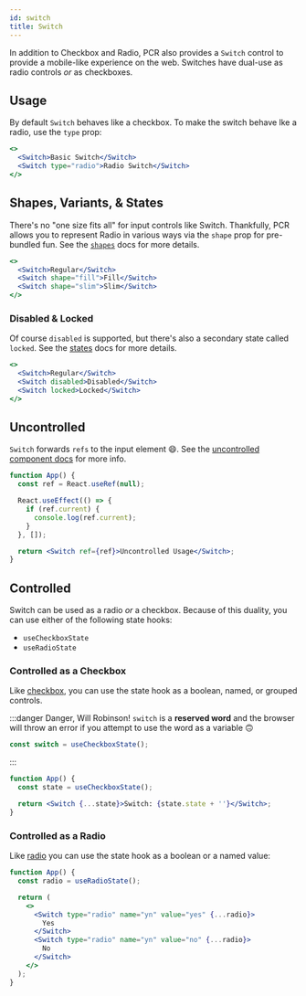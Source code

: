 ```yaml
---
id: switch
title: Switch
---
```


In addition to Checkbox and Radio, PCR also provides a `Switch` control to
provide a mobile-like experience on the web. Switches have dual-use as radio
controls _or_ as checkboxes.

## Usage

By default `Switch` behaves like a checkbox. To make the switch behave lke a
radio, use the `type` prop:

```jsx live
<>
  <Switch>Basic Switch</Switch>
  <Switch type="radio">Radio Switch</Switch>
</>
```

## Shapes, Variants, & States

There's no "one size fits all" for input controls like Switch. Thankfully, PCR
allows you to represent Radio in various ways via the `shape` prop for
pre-bundled fun. See the [`shapes`](props/shapes-size#switch) docs for more
details.

```jsx live
<>
  <Switch>Regular</Switch>
  <Switch shape="fill">Fill</Switch>
  <Switch shape="slim">Slim</Switch>
</>
```

### Disabled &amp; Locked

Of course `disabled` is supported, but there's also a secondary state called
`locked`. See the [states](props/states) docs for more details.

```jsx live
<>
  <Switch>Regular</Switch>
  <Switch disabled>Disabled</Switch>
  <Switch locked>Locked</Switch>
</>
```

## Uncontrolled

`Switch` forwards `refs` to the input element :smile:. See the
[uncontrolled component docs](main-concepts/uncontrolled) for more info.

```jsx live
function App() {
  const ref = React.useRef(null);

  React.useEffect(() => {
    if (ref.current) {
      console.log(ref.current);
    }
  }, []);

  return <Switch ref={ref}>Uncontrolled Usage</Switch>;
}
```

## Controlled

Switch can be used as a radio _or_ a checkbox. Because of this duality, you can
use either of the following state hooks:

- `useCheckboxState`
- `useRadioState`

### Controlled as a Checkbox

Like [checkbox](checkbox#controlled), you can use the state hook as a boolean,
named, or grouped controls.

:::danger Danger, Will Robinson! `switch` is a **reserved word** and the browser
will throw an error if you attempt to use the word as a variable 🙃

```js
const switch = useCheckboxState();
```

:::

```jsx live
function App() {
  const state = useCheckboxState();

  return <Switch {...state}>Switch: {state.state + ''}</Switch>;
}
```

### Controlled as a Radio

Like [radio](radio#controlled) you can use the state hook as a boolean or a
named value:

```jsx live
function App() {
  const radio = useRadioState();

  return (
    <>
      <Switch type="radio" name="yn" value="yes" {...radio}>
        Yes
      </Switch>
      <Switch type="radio" name="yn" value="no" {...radio}>
        No
      </Switch>
    </>
  );
}
```

